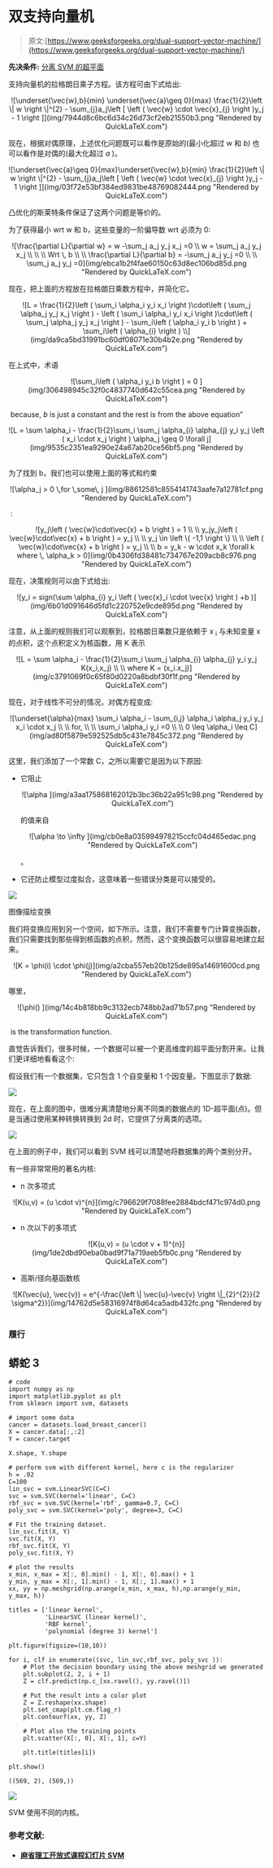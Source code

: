 # 双支持向量机

> 原文:[https://www.geeksforgeeks.org/dual-support-vector-machine/](https://www.geeksforgeeks.org/dual-support-vector-machine/)

**先决条件:** [分离 SVM 的超平面](https://www.geeksforgeeks.org/separating-hyperplanes-in-svm/)

支持向量机的拉格朗日乘子方程。该方程可由下式给出:

<center>![\underset{\vec{w},b}{min} \underset{\vec{a}\geq 0}{max} \frac{1}{2}\left \| w \right \|^{2} - \sum_{j}a_j\left [ \left ( \vec{w} \cdot \vec{x}_{j} \right )y_j - 1 \right ]](img/7944d8c6bc6d34c26d73cf2eb21550b3.png "Rendered by QuickLaTeX.com")</center>

现在，根据对偶原理，上述优化问题既可以看作是原始的(最小化超过 w 和 *b)* 也可以看作是对偶的(最大化超过 *a* )。

<center>![\underset{\vec{a}\geq 0}{max}\underset{\vec{w},b}{min} \frac{1}{2}\left \| w \right \|^{2} - \sum_{j}a_j\left [ \left ( \vec{w} \cdot \vec{x}_{j} \right )y_j - 1 \right ]](img/03f72e53bf384ed9831be48769082444.png "Rendered by QuickLaTeX.com")</center>

凸优化的斯莱特条件保证了这两个问题是等价的。

为了获得最小 wrt w 和 b，这些变量的一阶偏导数 wrt 必须为 0:

<center>![\frac{\partial L}{\partial w} = w -\sum_j a_j y_j x_j =0 \\ w = \sum_j a_j y_j x_j \\ \\ \\ Wrt \, b \\ \\ \frac{\partial L}{\partial b} = -\sum_j a_j y_j  =0 \\ \\ \sum_j a_j y_j  =0](img/ebca1b2f4fae60150c63d8ec106bd85d.png "Rendered by QuickLaTeX.com")</center>

现在，把上面的方程放在拉格朗日乘数方程中，并简化它。

<center>![L  =  \frac{1}{2}\left ( \sum_i \alpha_i y_i x_i \right )\cdot\left ( \sum_j \alpha_j y_j x_j \right ) - \left ( \sum_i \alpha_i y_i x_i \right )\cdot\left ( \sum_j \alpha_j y_j x_j \right ) - \sum_i\left ( \alpha_i y_i b \right ) + \sum_i\left ( \alpha_{i}  \right ) \\](img/da9ca5bd31991bc60df08071e30b4b2e.png "Rendered by QuickLaTeX.com")</center>

在上式中，术语

<center>![\sum_i\left ( \alpha_i y_i b \right )  = 0     ](img/306498945c32f0c4837740d642c55cea.png "Rendered by QuickLaTeX.com")</center>

 because, *b* is just a constant and the rest is from the above equation”

<center>![L = \sum \alpha_i - \frac{1}{2}\sum_i \sum_j \alpha_{i} \alpha_{j} y_i y_j \left ( x_i \cdot x_j \right ) \alpha_j \geq 0 \forall j](img/9535c2351ea9290e24a67ab20ce56bf5.png "Rendered by QuickLaTeX.com")</center>

为了找到 b，我们也可以使用上面的等式和约束

<center>![\alpha_j > 0 \,for \,some\, j           ](img/88612581c8554141743aafe7a12781cf.png "Rendered by QuickLaTeX.com")</center>

 :

<center>![y_j\left ( \vec{w}\cdot\vec{x} + b  \right ) = 1 \\ \\ y_jy_j\left ( \vec{w}\cdot\vec{x} + b  \right ) = y_j \\ \\ y_j \in \left \{ -1,1 \right \} \\ \\ \left ( \vec{w}\cdot\vec{x} + b  \right ) = y_j \\ \\ b = y_k - w \cdot x_k \forall k where \, \alpha_k > 0](img/0b4306fd38481c734767e209acb8c976.png "Rendered by QuickLaTeX.com")</center>

现在，决策规则可以由下式给出:

<center>![y_i = sign(\sum \alpha_{i} y_i \left ( \vec{x}_i \cdot \vec{x} \right ) +b  )](img/6b01d091646d5fd1c220752e9cde895d.png "Rendered by QuickLaTeX.com")</center>

注意，从上面的规则我们可以观察到，拉格朗日乘数只是依赖于 x <sub>i</sub> 与未知变量 x 的点积，这个点积定义为核函数，用 K 表示

<center>![L = \sum \alpha_i - \frac{1}{2}\sum_i \sum_j \alpha_{i} \alpha_{j} y_i y_j  K(x_i,x_j) \\ \\ where K = (x_i.x_j)](img/c3791069f0c65f80d0220a8bdbf30f1f.png "Rendered by QuickLaTeX.com")</center>

现在，对于线性不可分的情况，对偶方程变成:

<center>![\underset{\alpha}{max} \sum_i \alpha_i  -  \sum_{i,j} \alpha_i \alpha_j y_i y_j x_i \cdot x_j \\ \\ for, \\ \\ \sum_i \alpha_i y_i =0 \\ \\ 0 \leq \alpha_i \leq C](img/ad80f5879e592525db5c431e7845c372.png "Rendered by QuickLaTeX.com")</center>

这里，我们添加了一个常数 C，之所以需要它是因为以下原因:

*   它阻止

    <center>![\alpha        ](img/a3aa175868162012b3bc36b22a951c98.png "Rendered by QuickLaTeX.com")</center>

    的值来自

    <center>![\alpha \to \infty        ](img/cb0e8a035994978215ccfc04d465edac.png "Rendered by QuickLaTeX.com")</center>

    。
*   它还防止模型过度拟合，这意味着一些错误分类是可以接受的。

![](img/67fc51f5d43e1d165456461d24b48b61.png)

图像描绘变换

我们将变换应用到另一个空间，如下所示。注意，我们不需要专门计算变换函数，我们只需要找到那些得到核函数的点积，然而，这个变换函数可以很容易地建立起来。

<center>![K =  \phi(i) \cdot \phi(j)](img/a2cba557eb20b125de895a14691600cd.png "Rendered by QuickLaTeX.com")</center>

哪里，

<center>![\phi()    ](img/14c4b818bb9c3132ecb748bb2ad71b57.png "Rendered by QuickLaTeX.com")</center>

 is the transformation function.

直觉告诉我们，很多时候，一个数据可以被一个更高维度的超平面分割开来。让我们更详细地看看这个:

假设我们有一个数据集，它只包含 1 个自变量和 1 个因变量。下图显示了数据:

![](img/9b4b5b923e1ccaf677c7ee8f908685a0.png)

现在，在上面的图中，很难分离清楚地分离不同类的数据点的 1D-超平面(点)。但是当通过使用某种转换转换到 2d 时，它提供了分离类的选项。

![](img/0fa6b5d5db4ad9ee16910f28b21ba1a4.png)

在上面的例子中，我们可以看到 SVM 线可以清楚地将数据集的两个类别分开。

有一些非常常用的著名内核:

*   n 次多项式

<center>![K(u,v) = (u \cdot v)^{n}](img/c796629f7088fee2884bdcf471c974d0.png "Rendered by QuickLaTeX.com")</center>

*   n 次以下的多项式

<center>![K(u,v) = (u \cdot v + 1)^{n}](img/1de2dbd90eba0bad9f71a719aeb5fb0c.png "Rendered by QuickLaTeX.com")</center>

*   高斯/径向基函数核

<center>![K(\vec{u}, \vec{v}) = e^{-\frac{\left \| \vec{u}-\vec{v} \right \|_{2}^{2}}{2 \sigma^2}}](img/14762d5e58316974f8d64ca5adb432fc.png "Rendered by QuickLaTeX.com")</center>

### 履行

## 蟒蛇 3

```
# code
import numpy as np
import matplotlib.pyplot as plt
from sklearn import svm, datasets

# import some data
cancer = datasets.load_breast_cancer()
X = cancer.data[:,:2]
Y = cancer.target

X.shape, Y.shape

# perform svm with different kernel, here c is the regularizer
h = .02
C=100
lin_svc = svm.LinearSVC(C=C)
svc = svm.SVC(kernel='linear', C=C)
rbf_svc = svm.SVC(kernel='rbf', gamma=0.7, C=C)
poly_svc = svm.SVC(kernel='poly', degree=3, C=C)

# Fit the training dataset.
lin_svc.fit(X, Y)
svc.fit(X, Y)
rbf_svc.fit(X, Y)
poly_svc.fit(X, Y)

# plot the results
x_min, x_max = X[:, 0].min() - 1, X[:, 0].max() + 1
y_min, y_max = X[:, 1].min() - 1, X[:, 1].max() + 1
xx, yy = np.meshgrid(np.arange(x_min, x_max, h),np.arange(y_min, y_max, h))

titles = ['linear kernel',
          'LinearSVC (linear kernel)',
          'RBF kernel',
          'polynomial (degree 3) kernel']

plt.figure(figsize=(10,10))

for i, clf in enumerate((svc, lin_svc,rbf_svc, poly_svc )):
    # Plot the decision boundary using the above meshgrid we generated
    plt.subplot(2, 2, i + 1)
    Z = clf.predict(np.c_[xx.ravel(), yy.ravel()])

    # Put the result into a color plot
    Z = Z.reshape(xx.shape)
    plt.set_cmap(plt.cm.flag_r)
    plt.contourf(xx, yy, Z)

    # Plot also the training points
    plt.scatter(X[:, 0], X[:, 1], c=Y)

    plt.title(titles[i])

plt.show()
```

```
((569, 2), (569,))
```

![](img/416d95014be92217318dd9ab2f1b6566.png)

SVM 使用不同的内核。

### **参考文献:**

*   [**麻省理工开放式课程幻灯片 SVM**](http://people.csail.mit.edu/dsontag/courses/ml13/slides/lecture6.pdf)